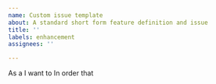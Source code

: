 ```yaml
---
name: Custom issue template
about: A standard short form feature definition and issue
title: ''
labels: enhancement
assignees: ''

---
```


As a 
I want to 
In order that
